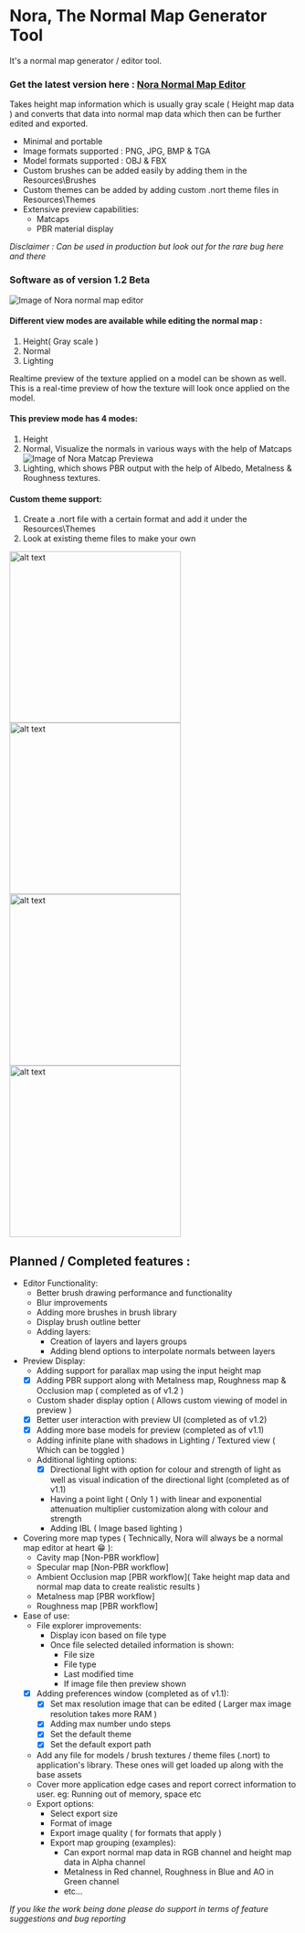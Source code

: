 # Nora, The Normal Map Generator Tool
It's a normal map generator / editor tool.
### Get the latest version here : [Nora Normal Map Editor](https://github.com/josephbk117/Normal-Map-Generator-Tool/releases) 

Takes height map information which is usually gray scale ( Height map data ) and converts that data into normal map data which then can be further edited and exported.

* Minimal and portable
* Image formats supported : PNG, JPG, BMP & TGA
* Model formats supported : OBJ & FBX
* Custom brushes can be added easily by adding them in the Resources\Brushes
* Custom themes can be added by adding custom .nort theme files in Resources\Themes
* Extensive preview capabilities:
  * Matcaps
  * PBR material display

*Disclaimer : Can be used in production but look out for the rare bug here and there*

### Software as of version 1.2 Beta
![Image of Nora normal map editor](https://i.imgur.com/JujvJES.png)
#### Different view modes are available while editing the normal map :
1. Height( Gray scale )
2. Normal
3. Lighting

Realtime preview of the texture applied on a model can be shown as well.
This is a real-time preview of how the texture will look once applied on the model.
#### This preview mode has 4 modes:
1. Height
2. Normal, Visualize the normals in various ways with the help of Matcaps
   ![Image of Nora Matcap Previewa](https://i.imgur.com/wI0svNZ.png)
3. Lighting, which shows PBR output with the help of Albedo, Metalness & Roughness textures.

#### Custom theme support:
1. Create a .nort file with a certain format and add it under the Resources\Themes
2. Look at existing theme files to make your own
<div><img src="https://i.imgur.com/7ItkGf0.png" alt="alt text" width="300"/> <img src="https://i.imgur.com/mkSqdWF.png" alt="alt text" width="300"/><img src="https://i.imgur.com/h2Hlrym.png" alt="alt text" width="300"/><img src="https://i.imgur.com/OZPJzUA.png" alt="alt text" width="300"/></div>

## Planned / Completed features :
- Editor Functionality:
  - Better brush drawing performance and functionality
  - Blur improvements
  - Adding more brushes in brush library
  - Display brush outline better
  - Adding layers:
    - Creation of layers and layers groups
    - Adding blend options to interpolate normals between layers    
- Preview Display:
  - Adding support for parallax map using the input height map
  - [X] Adding PBR support along with Metalness map, Roughness map & Occlusion map ( completed as of v1.2 )
  - Custom shader display option ( Allows custom viewing of model in preview )
  - [X] Better user interaction with preview UI (completed as of v1.2)
  - [X] Adding more base models for preview (completed as of v1.1)
  - Adding infinite plane with shadows in Lighting / Textured view ( Which can be toggled )
  - Additional lighting options:
    - [X] Directional light with option for colour and strength of light as well as visual indication of the directional light (completed as of v1.1)
    - Having a point light ( Only 1 ) with linear and exponential attenuation multiplier customization along with colour and strength 
    - Adding IBL ( Image based lighting )
- Covering more map types ( Technically, Nora will always be a normal map editor at heart :grin: ):
  - Cavity map [Non-PBR workflow]
  - Specular map [Non-PBR workflow]
  - Ambient Occlusion map [PBR workflow]( Take height map data and normal map data to create realistic results )
  - Metalness map [PBR workflow]
  - Roughness map [PBR workflow]
- Ease of use:
  - File explorer improvements:
    - Display icon based on file type
    - Once file selected detailed information is shown:
      - File size
      - File type
      - Last modified time
      - If image file then preview shown
  - [X] Adding preferences window (completed as of v1.1):
    - [X] Set max resolution image that can be edited ( Larger max image resolution takes more RAM )
    - [X] Adding max number undo steps
    - [X] Set the default theme
    - [X] Set the default export path
  - Add any file for models / brush textures / theme files (.nort) to application's library. These ones will get loaded up along with the base assets
  - Cover more application edge cases and report correct information to user. eg: Running out of memory, space etc
  - Export options:
    - Select export size
    - Format of image
    - Export image quality ( for formats that apply )
    - Export map grouping (examples):
      - Can export normal map data in RGB channel and height map data in Alpha channel
      - Metalness in Red channel, Roughness in Blue and AO in Green channel
      - etc...

*If you like the work being done please do support in terms of feature suggestions and bug reporting*
